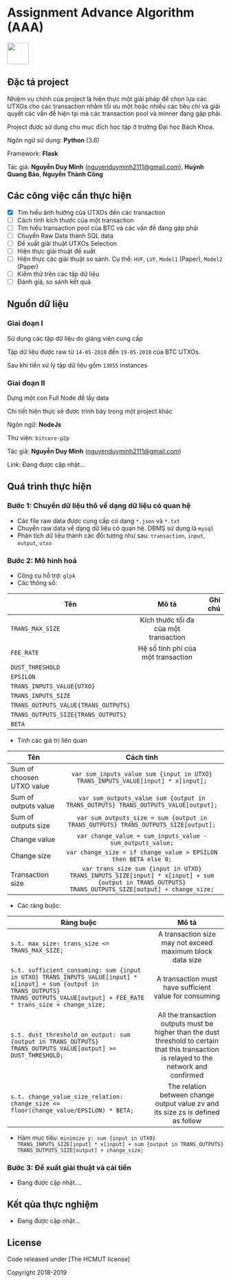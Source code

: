 # Assignment Advance Algorithm (AAA)

<img src="https://upload.wikimedia.org/wikipedia/vi/c/cd/Logo-hcmut.svg" width="50">

## Đặc tả project
Nhiệm vụ chính của project là hiện thực một giải pháp để chọn lựa các UTXOs cho các transaction nhằm tối ưu một hoặc nhiều các tiêu chí và giải quyết các vấn đề hiện tại mà các transaction pool và minner đang gặp phải.

Project được sử dụng cho mục đích học tập ở trường Đại học Bách Khoa.

Ngôn ngữ sử dụng: **Python** (3.6)

Framework: **Flask** 

Tác giả: **Nguyễn Duy Minh** (nguyenduyminh2111@gmail.com), **Huỳnh Quang Bảo**, **Nguyễn Thành Công**

## Các công việc cần thực hiện
- [x] Tìm hiểu ảnh hưởng của UTXOs đến các transaction
- [ ] Cách tính kích thước của một transaction
- [ ] Tìm hiểu transaction pool của BTC và các vấn đề đang gặp phải 
- [ ] Chuyển Raw Data thành SQL data
- [ ] Đề xuất giải thuật UTXOs Selection
- [ ] Hiện thực giải thuật đề xuất
- [ ] Hiện thực các giải thuật so sánh. Cụ thể: `HVF`, `LVF`, `Model1` (Paper), `Model2` (Paper)
- [ ] Kiểm thử trên các tập dữ liệu
- [ ] Đánh giá, so sánh kết quả

## Nguồn dữ liệu
### Giai đoạn I
Sử dụng các tập dữ liệu do giảng viên cung cấp

Tập dữ liệu được raw từ `14-05-2018` đến `19-05-2018` của BTC UTXOs.

Sau khi tiền xử lý tập dữ liệu gồm `13055` instances

### Giai đoạn II
Dựng một con Full Node để lấy data

Chi tiết hiện thực sẽ được trình bày trong một project khác

Ngôn ngữ: **NodeJs**

Thư viện: ```bitcore-p2p```

Tác giả: **Nguyễn Duy Minh** (nguyenduyminh2111@gmail.com)

Link: Đang được cập nhật...

## Quá trình thực hiện
### Bước 1: Chuyển dữ liệu thô về dạng dữ liệu có quan hệ
- Các file raw data được cung cấp có dạng `*.json` và `*.txt`
- Chuyển raw data về dạng dữ liệu có quan hệ. DBMS sử dụng là `mysql`
- Phân tích dữ liệu thành các đối tượng như sau: `transaction`, `input`, `output`, `utxo`
### Bước 2: Mô hình hoá
- Công cụ hỗ trợ: `glpk` 
- Các thông số:

| Tên                                  | Mô tả                                   | Ghi chú  |
| ------------------------------------ |:---------------------------------------:| -----:|
| `TRANS_MAX_SIZE`                     | Kích thước tối đa của một transaction   |       |
| `FEE_RATE`                           | Hệ số tính phí của một transaction      |       |
| `DUST_THRESHOLD`                     |                                         |       |
| `EPSILON`                            |                                         |       |
| `TRANS_INPUTS_VALUE{UTXO}`           |                                         |       |
| `TRANS_INPUTS_SIZE`                  |                                         |       |
| `TRANS_OUTPUTS_VALUE{TRANS_OUTPUTS}` |                                         |       |
| `TRANS_OUTPUTS_SIZE{TRANS_OUTPUTS}`  |                                         |       |
| `BETA`                               |                                         |       |

- Tính các giá trị liên quan

| Tên                                | Cách tính                                   |
| ---------------------------------- |:-------------------------------------------:|
| Sum of choosen UTXO value          | `var sum_inputs_value sum {input in UTXO} TRANS_INPUTS_VALUE[input] * x[input];`     |
| Sum of outputs value               | `var sum_outputs_value sum {output in TRANS_OUTPUTS} TRANS_OUTPUTS_VALUE[output];`   |
| Sum of outputs size                | `var sum_outputs_size = sum {output in TRANS_OUTPUTS} TRANS_OUTPUTS_SIZE[output];`   |
| Change value                       | `var change_value = sum_inputs_value - sum_outputs_value;`                           |
| Change size                        | `var change_size = if change_value > EPSILON then BETA else 0;`                      |
| Transaction size                   | `var trans_size sum {input in UTXO} TRANS_INPUTS_SIZE[input] * x[input] + sum {output in TRANS_OUTPUTS} TRANS_OUTPUTS_SIZE[output] + change_size;`|

- Các ràng buộc:

| Ràng buộc                          | Mô tả                                   | 
| ---------------------------------- |:---------------------------------------:| 
| `s.t. max_size: trans_size <= TRANS_MAX_SIZE;`| A transaction size may not exceed maximum block data size  |
| `s.t. sufficient_consuming: sum {input in UTXO} TRANS_INPUTS_VALUE[input] * x[input] = sum {output in TRANS_OUTPUTS} TRANS_OUTPUTS_VALUE[output] + FEE_RATE * trans_size + change_size;`| A transaction must have sufficient value for consuming |
| `s.t. dust_threshold_on_output: sum {output in TRANS_OUTPUTS} TRANS_OUTPUTS_VALUE[output] >= DUST_THRESHOLD;`|All the transaction outputs must be higher than the dust threshold to certain that this transaction is relayed to the network and confirmed  |
|`s.t. change_value_size_relation: change_size <= floor(change_value/EPSILON) * BETA;`|The relation between change output value zv and its size zs is defined as follow|

- Hàm mục tiêu:
`minimize y: sum {input in UTXO} TRANS_INPUTS_SIZE[input] * x[input] +
    sum {output in TRANS_OUTPUTS} TRANS_OUTPUTS_SIZE[output] + change_size;`

### Bước 3: Đề xuất giải thuật và cải tiến
- Đang được cập nhật....

## Kết qủa thực nghiệm
- Đang được cập nhật...

## License
Code released under [The HCMUT license] 

Copyright 2018-2019


